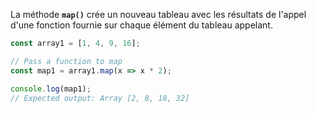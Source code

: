 La méthode **`map()`** crée un nouveau tableau avec les résultats de l'appel d'une fonction fournie sur chaque élément du tableau appelant.

```js
const array1 = [1, 4, 9, 16];

// Pass a function to map
const map1 = array1.map(x => x * 2);

console.log(map1);
// Expected output: Array [2, 8, 18, 32]

```